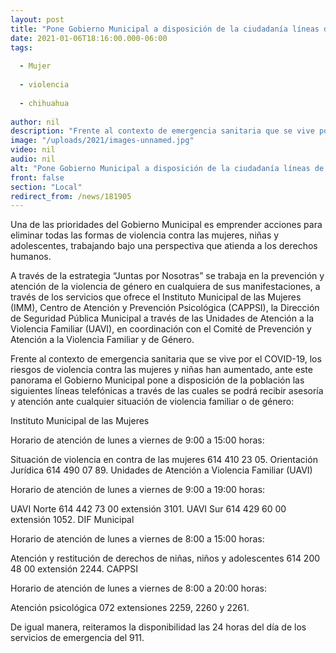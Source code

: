 ```yaml
---
layout: post
title: "Pone Gobierno Municipal a disposición de la ciudadanía líneas de atención a la violencia familiar y de género"
date: 2021-01-06T18:16:00.000-06:00
tags:
  
  - Mujer
  
  - violencia
  
  - chihuahua
  
author: nil
description: "Frente al contexto de emergencia sanitaria que se vive por el COVID-19, los riesgos de violencia contra las mujeres y niñas han aumentado"
image: "/uploads/2021/images-unnamed.jpg"
video: nil
audio: nil
alt: "Pone Gobierno Municipal a disposición de la ciudadanía líneas de atención a la violencia familiar y de género"
front: false
section: "Local"
redirect_from: /news/181905
---
```


Una de las prioridades del Gobierno Municipal es emprender acciones para eliminar todas las formas de violencia contra las mujeres, niñas y adolescentes, trabajando bajo una perspectiva que atienda a los derechos humanos.

A través de la estrategia “Juntas por Nosotras” se trabaja en la prevención y atención de la violencia de género en cualquiera de sus manifestaciones, a través de los servicios que ofrece el Instituto Municipal de las Mujeres (IMM), Centro de Atención y Prevención Psicológica (CAPPSI), la Dirección de Seguridad Pública Municipal a través de las Unidades de Atención a la Violencia Familiar (UAVI), en coordinación con el Comité de Prevención y Atención a la Violencia Familiar y de Género.

Frente al contexto de emergencia sanitaria que se vive por el COVID-19, los riesgos de violencia contra las mujeres y niñas han aumentado, ante este panorama el Gobierno Municipal pone a disposición de la población las siguientes líneas telefónicas a través de las cuales se podrá recibir asesoría y atención ante cualquier situación de violencia familiar o de género:

 
Instituto Municipal de las Mujeres

Horario de atención de lunes a viernes de 9:00 a 15:00 horas:

Situación de violencia en contra de las mujeres 614 410 23 05.
Orientación Jurídica 614 490 07 89.
Unidades de Atención a Violencia Familiar (UAVI)

Horario de atención de lunes a viernes de 9:00 a 19:00 horas:

UAVI Norte 614 442 73 00 extensión 3101.
UAVI Sur 614 429 60 00 extensión 1052.
DIF Municipal

Horario de atención de lunes a viernes de 8:00 a 15:00 horas:

Atención y restitución de derechos de niñas, niños y adolescentes 614 200 48 00 extensión 2244.
CAPPSI

Horario de atención de lunes a viernes de 8:00 a 20:00 horas:

Atención psicológica 072 extensiones 2259, 2260 y 2261.
 

De igual manera, reiteramos la disponibilidad las 24 horas del día de los servicios de emergencia del 911.